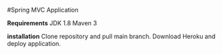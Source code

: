 #Spring MVC Application
 
 
 **Requirements**
 JDK 1.8
 Maven 3







**installation**
Clone repository and pull main branch. Download Heroku and deploy application.
